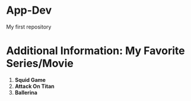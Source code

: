 # App-Dev
 My first repository
#  **Additional Information:** My Favorite Series/Movie

1. **Squid Game**
2. **Attack On Titan**
3. **Ballerina**
